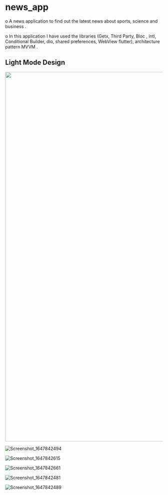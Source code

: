 # news_app

o A news application to find out the latest news about sports, science and business .

o In this application I have used the libraries (Getx, Third Party, Bloc , intl,
Conditional Builder, dio, shared preferences, WebView flutter), architecture pattern
MVVM .

## Light Mode Design 

<img width="580" height="1180" src ="https://user-images.githubusercontent.com/55663920/159212935-b57a1632-542d-4763-b9b6-f4c432d1662e.png">

![Screenshot_1647842494](https://user-images.githubusercontent.com/55663920/159212935-b57a1632-542d-4763-b9b6-f4c432d1662e.png)

![Screenshot_1647842615](https://user-images.githubusercontent.com/55663920/159212945-be2f7d86-7b6e-48fe-b6bd-eb0a0a53461f.png)

![Screenshot_1647842661](https://user-images.githubusercontent.com/55663920/159212947-7d50f82d-6991-4e3c-b01e-55616028e210.png)

![Screenshot_1647842481](https://user-images.githubusercontent.com/55663920/159212952-f6520ae7-624a-4b6c-a640-a4943bc4feaa.png)

![Screenshot_1647842489](https://user-images.githubusercontent.com/55663920/159212958-25ebed5e-2104-4bb6-9cdc-bdd177a674e7.png)


<!-- ## Getting Started

This project is a starting point for a Flutter application.

A few resources to get you started if this is your first Flutter project:

- [Lab: Write your first Flutter app](https://flutter.dev/docs/get-started/codelab)
- [Cookbook: Useful Flutter samples](https://flutter.dev/docs/cookbook)

For help getting started with Flutter, view our
[online documentation](https://flutter.dev/docs), which offers tutorials,
samples, guidance on mobile development, and a full API reference. -->
